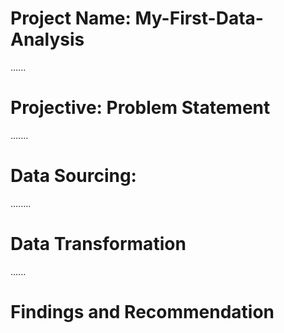 # Project Name: My-First-Data-Analysis


......
# Projective: Problem Statement



.......
# Data Sourcing:


........
# Data Transformation


......
# Findings and Recommendation
